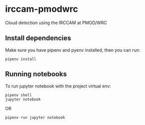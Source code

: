# irccam-pmodwrc
Cloud detection using the IRCCAM at PMOD/WRC

## Install dependencies
Make sure you have pipenv and pyenv installed, then you can run:
```
pipenv install 
```

## Running notebooks
To run jupyter notebook with the project virtual env:
```
pipenv shell
jupyter notebook
```
OR
```
pipenv run jupyter notebook
```
